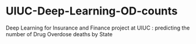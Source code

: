 # UIUC-Deep-Learning-OD-counts
Deep Learning for Insurance and Finance project at UIUC : predicting the number of Drug Overdose deaths by State
